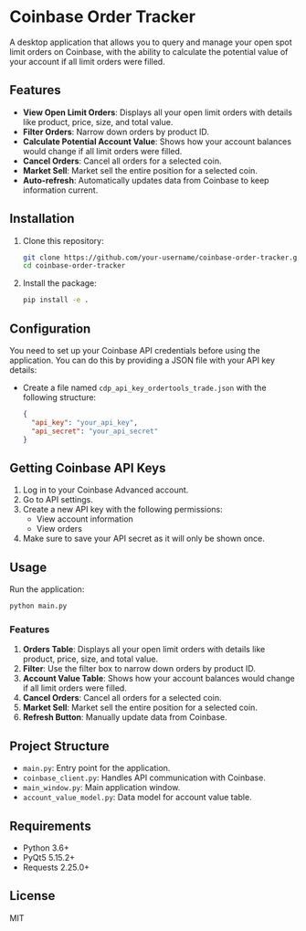# Coinbase Order Tracker

A desktop application that allows you to query and manage your open spot limit orders on Coinbase, with the ability to calculate the potential value of your account if all limit orders were filled.

## Features

- **View Open Limit Orders**: Displays all your open limit orders with details like product, price, size, and total value.
- **Filter Orders**: Narrow down orders by product ID.
- **Calculate Potential Account Value**: Shows how your account balances would change if all limit orders were filled.
- **Cancel Orders**: Cancel all orders for a selected coin.
- **Market Sell**: Market sell the entire position for a selected coin.
- **Auto-refresh**: Automatically updates data from Coinbase to keep information current.

## Installation

1. Clone this repository:
   ```bash
   git clone https://github.com/your-username/coinbase-order-tracker.git
   cd coinbase-order-tracker
   ```

2. Install the package:
   ```bash
   pip install -e .
   ```

## Configuration

You need to set up your Coinbase API credentials before using the application. You can do this by providing a JSON file with your API key details:

- Create a file named `cdp_api_key_ordertools_trade.json` with the following structure:
  ```json
  {
    "api_key": "your_api_key",
    "api_secret": "your_api_secret"
  }
  ```

## Getting Coinbase API Keys

1. Log in to your Coinbase Advanced account.
2. Go to API settings.
3. Create a new API key with the following permissions:
   - View account information
   - View orders
4. Make sure to save your API secret as it will only be shown once.

## Usage

Run the application:

```bash
python main.py
```

### Features

1. **Orders Table**: Displays all your open limit orders with details like product, price, size, and total value.
2. **Filter**: Use the filter box to narrow down orders by product ID.
3. **Account Value Table**: Shows how your account balances would change if all limit orders were filled.
4. **Cancel Orders**: Cancel all orders for a selected coin.
5. **Market Sell**: Market sell the entire position for a selected coin.
6. **Refresh Button**: Manually update data from Coinbase.

## Project Structure

- `main.py`: Entry point for the application.
- `coinbase_client.py`: Handles API communication with Coinbase.
- `main_window.py`: Main application window.
- `account_value_model.py`: Data model for account value table.

## Requirements

- Python 3.6+
- PyQt5 5.15.2+
- Requests 2.25.0+

## License

MIT
